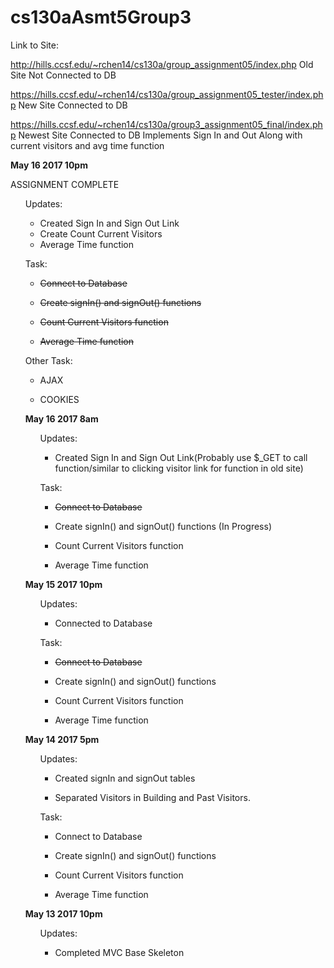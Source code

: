 # cs130aAsmt5Group3

Link to Site:

http://hills.ccsf.edu/~rchen14/cs130a/group_assignment05/index.php Old Site Not Connected to DB

https://hills.ccsf.edu/~rchen14/cs130a/group_assignment05_tester/index.php New Site Connected to DB

https://hills.ccsf.edu/~rchen14/cs130a/group3_assignment05_final/index.php Newest Site Connected to DB Implements Sign In and Out Along with current visitors and avg time function


<b>May 16 2017 10pm</b>

ASSIGNMENT COMPLETE

 <ul>Updates:
 
  * Created Sign In and Sign Out Link
  * Create Count Current Visitors 
  * Average Time function
</ul>
 
 <ul>Task:

  *  ~~Connect to Database~~

  * ~~Create signIn() and signOut() functions~~

  * ~~Count Current Visitors function~~

  * ~~Average Time function~~
</ul>

<ul>Other Task:

  *  AJAX

  * COOKIES


<b>May 16 2017 8am</b>

 <ul>Updates:

  * Created Sign In and Sign Out Link(Probably use $_GET to call function/similar to clicking visitor link for function in old site) 
</ul>
 

 <ul>Task:

  *  ~~Connect to Database~~

  * Create signIn() and signOut() functions (In Progress)

  * Count Current Visitors function

  * Average Time function
</ul>



<b>May 15 2017 10pm</b>

 <ul>Updates:

  * Connected to Database
</ul>
 

 <ul>Task:

  *  ~~Connect to Database~~

  * Create signIn() and signOut() functions

  * Count Current Visitors function

  * Average Time function
</ul>

<b>May 14 2017 5pm</b>

 <ul>Updates:

  * Created signIn and signOut tables

  * Separated Visitors in Building and Past Visitors.
</ul>
 

 <ul>Task:

  * Connect to Database

  * Create signIn() and signOut() functions

  * Count Current Visitors function

  * Average Time function
</ul>
 
 
<b>May 13 2017 10pm</b>

 <ul>Updates:

  * Completed MVC Base Skeleton
</ul>
